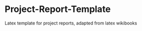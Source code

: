 Project-Report-Template
=======================

Latex template for project reports, adapted from latex wikibooks
